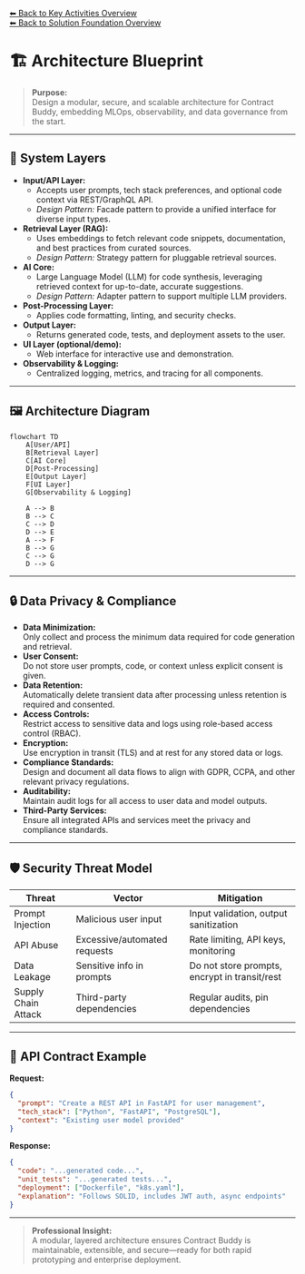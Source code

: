 [⬅ Back to Key Activities Overview](Key_Activities.md)  
[⬅ Back to Solution Foundation Overview](README.md)

# 🏗️ Architecture Blueprint

> **Purpose:**  
> Design a modular, secure, and scalable architecture for Contract Buddy, embedding MLOps, observability, and data governance from the start.

---

## 🧩 System Layers

- **Input/API Layer:**
  - Accepts user prompts, tech stack preferences, and optional code context via REST/GraphQL API.
  - _Design Pattern:_ Facade pattern to provide a unified interface for diverse input types.
- **Retrieval Layer (RAG):**
  - Uses embeddings to fetch relevant code snippets, documentation, and best practices from curated sources.
  - _Design Pattern:_ Strategy pattern for pluggable retrieval sources.
- **AI Core:**
  - Large Language Model (LLM) for code synthesis, leveraging retrieved context for up-to-date, accurate suggestions.
  - _Design Pattern:_ Adapter pattern to support multiple LLM providers.
- **Post-Processing Layer:**
  - Applies code formatting, linting, and security checks.
- **Output Layer:**
  - Returns generated code, tests, and deployment assets to the user.
- **UI Layer (optional/demo):**
  - Web interface for interactive use and demonstration.
- **Observability & Logging:**
  - Centralized logging, metrics, and tracing for all components.

---

## 🖼️ Architecture Diagram

```mermaid
flowchart TD
    A[User/API]
    B[Retrieval Layer]
    C[AI Core]
    D[Post-Processing]
    E[Output Layer]
    F[UI Layer]
    G[Observability & Logging]

    A --> B
    B --> C
    C --> D
    D --> E
    A --> F
    B --> G
    C --> G
    D --> G
```

---

## 🔒 Data Privacy & Compliance

- **Data Minimization:**  
  Only collect and process the minimum data required for code generation and retrieval.
- **User Consent:**  
  Do not store user prompts, code, or context unless explicit consent is given.
- **Data Retention:**  
  Automatically delete transient data after processing unless retention is required and consented.
- **Access Controls:**  
  Restrict access to sensitive data and logs using role-based access control (RBAC).
- **Encryption:**  
  Use encryption in transit (TLS) and at rest for any stored data or logs.
- **Compliance Standards:**  
  Design and document all data flows to align with GDPR, CCPA, and other relevant privacy regulations.
- **Auditability:**  
  Maintain audit logs for all access to user data and model outputs.
- **Third-Party Services:**  
  Ensure all integrated APIs and services meet the privacy and compliance standards.

---

## 🛡️ Security Threat Model

| Threat              | Vector                       | Mitigation                                    |
| ------------------- | ---------------------------- | --------------------------------------------- |
| Prompt Injection    | Malicious user input         | Input validation, output sanitization         |
| API Abuse           | Excessive/automated requests | Rate limiting, API keys, monitoring           |
| Data Leakage        | Sensitive info in prompts    | Do not store prompts, encrypt in transit/rest |
| Supply Chain Attack | Third-party dependencies     | Regular audits, pin dependencies              |

---

## 📑 API Contract Example

**Request:**

```json
{
  "prompt": "Create a REST API in FastAPI for user management",
  "tech_stack": ["Python", "FastAPI", "PostgreSQL"],
  "context": "Existing user model provided"
}
```

**Response:**

```json
{
  "code": "...generated code...",
  "unit_tests": "...generated tests...",
  "deployment": ["Dockerfile", "k8s.yaml"],
  "explanation": "Follows SOLID, includes JWT auth, async endpoints"
}
```

---

> **Professional Insight:**  
> A modular, layered architecture ensures Contract Buddy is maintainable, extensible, and secure—ready for both rapid prototyping and enterprise deployment.
